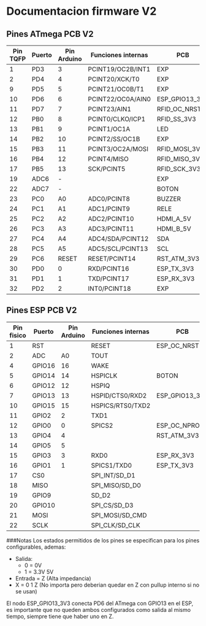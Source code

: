 # Documentacion firmware V2
## Pines ATmega PCB V2

Pin TQFP | Puerto | Pin Arduino | Funciones internas | PCB            | Estados
---------|--------|-------------|--------------------|----------------|--------
1        | PD3    | 3           | PCINT19/OC2B/INT1  | EXP            | X
2        | PD4    | 4           | PCINT20/XCK/T0     | EXP            | X
9        | PD5    | 5           | PCINT21/OC0B/T1    | EXP            | X
10       | PD6    | 6           | PCINT22/OC0A/AIN0  | ESP_GPIO13_3V3 | 0 1 Z
11       | PD7    | 7           | PCINT23/AIN1       | RFID_OC_NRST   | 0 Z
12       | PB0    | 8           | PCINT0/CLKO/ICP1   | RFID_SS_3V3    | 0 1
13       | PB1    | 9           | PCINT1/OC1A        | LED            | 0 1
14       | PB2    | 10          | PCINT2/SS/OC1B     | EXP            | X
15       | PB3    | 11          | PCINT3/OC2A/MOSI   | RFID_MOSI_3V3  | 0 1
16       | PB4    | 12          | PCINT4/MISO        | RFID_MISO_3V3  | Z
17       | PB5    | 13          | SCK/PCINT5         | RFID_SCK_3V3   | 0 1
19       | ADC6   | -           |                    | EXP            |
22       | ADC7   | -           |                    | BOTON          | Z
23       | PC0    | A0          | ADC0/PCINT8        | BUZZER         | 0 1
24       | PC1    | A1          | ADC1/PCINT9        | RELE           | 0 1
25       | PC2    | A2          | ADC2/PCINT10       | HDMI_A_5V      | Z
26       | PC3    | A3          | ADC3/PCINT11       | HDMI_B_5V      | Z
27       | PC4    | A4          | ADC4/SDA/PCINT12   | SDA            | 0 1 Z
28       | PC5    | A5          | ADC5/SCL/PCINT13   | SCL            | 0 1 Z
29       | PC6    | RESET       | RESET/PCINT14      | RST_ATM_3V3    | Z
30       | PD0    | 0           | RXD/PCINT16        | ESP_TX_3V3     | Z
31       | PD1    | 1           | TXD/PCINT17        | ESP_RX_3V3     | 0 1
32       | PD2    | 2           | INT0/PCINT18       | EXP            | X

## Pines ESP PCB V2

Pin fisico | Puerto | Pin Arduino | Funciones internas | PCB            | Estados
-----------|--------|-------------|--------------------|----------------|--------
1          | RST    |             | RESET              | ESP_OC_NRST    |
2          | ADC    | A0          | TOUT               |                |
4          | GPIO16 | 16          | WAKE               |                | X
5          | GPIO14 | 14          | HSPICLK            | BOTON          | Z
6          | GPIO12 | 12          | HSPIQ              |                | X
7          | GPIO13 | 13          | HSPID/CTS0/RXD2    | ESP_GPIO13_3V3 | 0 1 Z
10         | GPIO15 | 15          | HSPICS/RTS0/TXD2   |                | Z
11         | GPIO2  | 2           | TXD1               |                | Z
12         | GPIO0  | 0           | SPICS2             | ESP_OC_NPROG   | Z
13         | GPIO4  | 4           |                    | RST_ATM_3V3    | 0 1
14         | GPIO5  | 5           |                    |                | X
15         | GPIO3  | 3           | RXD0               | ESP_RX_3V3     | Z
16         | GPIO1  | 1           | SPICS1/TXD0        | ESP_TX_3V3     | 0 1
17         | CS0    |             | SPI_INT/SD_D1      |                |
18         | MISO   |             | SPI_MISO/SD_D0     |                |
19         | GPIO9  |             | SD_D2              |                |
20         | GPIO10 |             | SPI_CS/SD_D3       |                |
21         | MOSI   |             | SPI_MOSI/SD_CMD    |                |
22         | SCLK   |             | SPI_CLK/SD_CLK     |                |

###Notas
Los estados permitidos de los pines se especifican para los pines configurables, ademas:
- Salida:
    - 0 = 0V
    - 1 = 3.3V 5V
- Entrada = Z (Alta impedancia)
- X = 0 1 Z (No importa pero deberian quedar en Z con pullup interno si no se usan)

El nodo ESP_GPIO13_3V3 conecta PD6 del ATmega con GPIO13 en el ESP, es importante que no queden ambos configurados como salida al mismo tiempo, siempre tiene que haber uno en Z.
